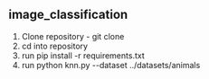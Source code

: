 ## image_classification

1. Clone repository - git clone
2. cd into repository
3. run pip install -r requirements.txt
4. run python knn.py --dataset ../datasets/animals